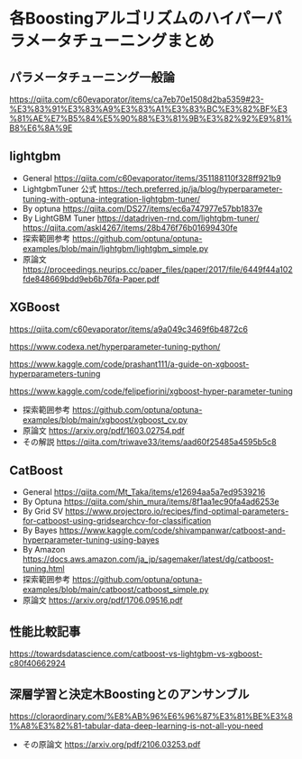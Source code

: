 # 各Boostingアルゴリズムのハイパーパラメータチューニングまとめ

## パラメータチューニング一般論
https://qiita.com/c60evaporator/items/ca7eb70e1508d2ba5359#23-%E3%83%91%E3%83%A9%E3%83%A1%E3%83%BC%E3%82%BF%E3%81%AE%E7%B5%84%E5%90%88%E3%81%9B%E3%82%92%E9%81%B8%E6%8A%9E

## lightgbm
- General
https://qiita.com/c60evaporator/items/351188110f328ff921b9
- LightgbmTuner 公式
https://tech.preferred.jp/ja/blog/hyperparameter-tuning-with-optuna-integration-lightgbm-tuner/
- By optuna
https://qiita.com/DS27/items/ec6a747977e57bb1837e
- By LightGBM Tuner
https://datadriven-rnd.com/lightgbm-tuner/
https://qiita.com/askl4267/items/28b476f76b01699430fe
- 探索範囲参考
https://github.com/optuna/optuna-examples/blob/main/lightgbm/lightgbm_simple.py
- 原論文
https://proceedings.neurips.cc/paper_files/paper/2017/file/6449f44a102fde848669bdd9eb6b76fa-Paper.pdf

## XGBoost
https://qiita.com/c60evaporator/items/a9a049c3469f6b4872c6

https://www.codexa.net/hyperparameter-tuning-python/

https://www.kaggle.com/code/prashant111/a-guide-on-xgboost-hyperparameters-tuning

https://www.kaggle.com/code/felipefiorini/xgboost-hyper-parameter-tuning
- 探索範囲参考
https://github.com/optuna/optuna-examples/blob/main/xgboost/xgboost_cv.py
- 原論文
https://arxiv.org/pdf/1603.02754.pdf
- その解説
https://qiita.com/triwave33/items/aad60f25485a4595b5c8
## CatBoost
- General
https://qiita.com/Mt_Taka/items/e12694aa5a7ed9539216
- By Optuna
https://qiita.com/shin_mura/items/8f1aa1ec90fa4ad6253e
- By Grid SV
https://www.projectpro.io/recipes/find-optimal-parameters-for-catboost-using-gridsearchcv-for-classification
- By Bayes
https://www.kaggle.com/code/shivampanwar/catboost-and-hyperparameter-tuning-using-bayes
- By Amazon
https://docs.aws.amazon.com/ja_jp/sagemaker/latest/dg/catboost-tuning.html
- 探索範囲参考
https://github.com/optuna/optuna-examples/blob/main/catboost/catboost_simple.py
- 原論文
https://arxiv.org/pdf/1706.09516.pdf

## 性能比較記事
https://towardsdatascience.com/catboost-vs-lightgbm-vs-xgboost-c80f40662924

## 深層学習と決定木Boostingとのアンサンブル
https://cloraordinary.com/%E8%AB%96%E6%96%87%E3%81%BE%E3%81%A8%E3%82%81-tabular-data-deep-learning-is-not-all-you-need

- その原論文
https://arxiv.org/pdf/2106.03253.pdf